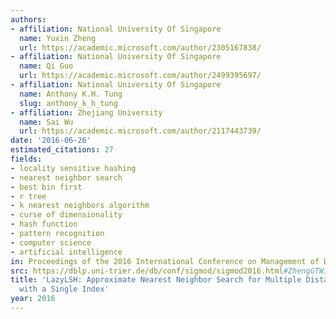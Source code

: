 ```yaml
---
authors:
- affiliation: National University Of Singapore
  name: Yuxin Zheng
  url: https://academic.microsoft.com/author/2305167838/
- affiliation: National University Of Singapore
  name: Qi Guo
  url: https://academic.microsoft.com/author/2499395697/
- affiliation: National University Of Singapore
  name: Anthony K.H. Tung
  slug: anthony_k_h_tung
- affiliation: Zhejiang University
  name: Sai Wu
  url: https://academic.microsoft.com/author/2117443739/
date: '2016-06-26'
estimated_citations: 27
fields:
- locality sensitive hashing
- nearest neighbor search
- best bin first
- r tree
- k nearest neighbors algorithm
- curse of dimensionality
- hash function
- pattern recognition
- computer science
- artificial intelligence
in: Proceedings of the 2016 International Conference on Management of Data
src: https://dblp.uni-trier.de/db/conf/sigmod/sigmod2016.html#ZhengGTW16
title: 'LazyLSH: Approximate Nearest Neighbor Search for Multiple Distance Functions
  with a Single Index'
year: 2016
---
```

